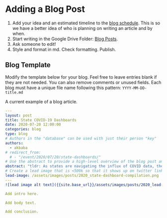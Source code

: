 # Adding a Blog Post

1. Add your idea and an estimated timeline to the [blog schedule](https://docs.google.com/spreadsheets/d/1lkAQQvjoadXCfK5Cbomt9ERu8uIezpYxoBV8pzvMhs0/edit#gid=0). This is so we have a better idea of who is planning on writing an article and by when.
2. Start writing in the Google Drive Folder: [Blog Posts](https://drive.google.com/drive/folders/1AevBwanVNX9sj_-dXt3bSPLhZe3Mm5uD).
3. Ask someone to edit!
4. Style and format in md. Check formatting. Publish.

## Blog Template

Modify the template below for your blog. Feel free to leave entries
blank if they are not needed. You can also remove comments or unused fields.
Each blog must have a unique file name following this pattern:
`YYYY-MM-DD-title.md`

A current example of a blog article.

``` yaml
---
layout: post
title: State COVID-19 Dashboards
date: 2020-07-20 12:00:00
categories: blog
type: blog
# Authors in the "database" can be used with just their person "key"
authors:
  - akbaba
# redirect_from:
  # - "/event/2020/07/20/state-dashboards/"
# Use the abstract to provide a high-level overview of the blog post and main takeaways.
abstract: "tldr: As states are navigating the influx of COVID data, they are using dashboards to communicate with their constituents. Although many states are doing a good job at collecting and sharing data in open data portals, dashboard quality varies a lot across states, and some  have considerable room for improvement."
# Create a lead image that is <500k so that it shows up on twitter link preview
lead-image: /assets/images/posts/2020_state-dashboard-compilation.png
---
![lead image alt text]({{site.base_url}}/assets/images/posts/2020_lead-image.png){: style="border:1px solid black"}

Add intro here.

Add body text.

Add conclusion.
```
